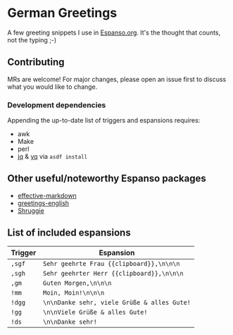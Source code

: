 # German Greetings

A few greeting snippets I use in [Espanso.org](https://espanso.org/). It's the thought that counts, not the typing ;-)

## Contributing

MRs are welcome! For major changes, please open an issue first to discuss what you would like to change.

### Development dependencies

Appending the up-to-date list of triggers and espansions requires:

- awk
- Make
- perl
- [jq](https://stedolan.github.io/jq/)
  & [yq](https://mikefarah.gitbook.io/yq/)
  via `asdf install`

## Other useful/noteworthy Espanso packages

- [effective-markdown](https://github.com/katrinleinweber/espanso-effective-markdown)
- [greetings-english](https://github.com/katrinleinweber/espanso-greetings-english)
- [Shruggie](https://hub.espanso.org/packages/shruggie/)

## List of included espansions

Trigger | Espansion
------- | ---------
`,sgf` | `Sehr geehrte Frau {{clipboard}},\n\n\n`
`,sgh` | `Sehr geehrter Herr {{clipboard}},\n\n\n`
`,gm` | `Guten Morgen,\n\n\n`
`!mm` | `Moin, Moin!\n\n\n`
`!dgg` | `\n\nDanke sehr, viele Grüße & alles Gute!`
`!gg` | `\n\nViele Grüße & alles Gute!`
`!ds` | `\n\nDanke sehr!`
